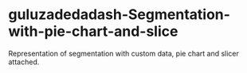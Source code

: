 # guluzadedadash-Segmentation-with-pie-chart-and-slice
Representation of segmentation with custom data, pie chart and slicer attached.
